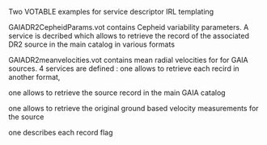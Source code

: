 Two VOTABLE examples for service descriptor IRL templating

GAIADR2CepheidParams.vot contains Cepheid variability parameters. A service is decribed which allows to retrieve the record of the associated DR2 source in the main catalog in various formats

GAIADR2meanvelocities.vot contains mean radial velocities for for GAIA sources. 4 services are defined : one allows to retrieve each recird in another format,

one allows to retrieve the source record in the main GAIA catalog

one allows to retrieve the original ground based velocity measurements for the source

one describes each record flag
